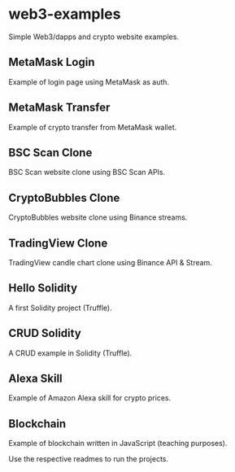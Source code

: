 # web3-examples
Simple Web3/dapps and crypto website examples.

## MetaMask Login
Example of login page using MetaMask as auth.

## MetaMask Transfer
Example of crypto transfer from MetaMask wallet.

## BSC Scan Clone
BSC Scan website clone using BSC Scan APIs.

## CryptoBubbles Clone
CryptoBubbles website clone using Binance streams.

## TradingView Clone
TradingView candle chart clone using Binance API & Stream.

## Hello Solidity
A first Solidity project (Truffle).

## CRUD Solidity
A CRUD example in Solidity (Truffle).

## Alexa Skill
Example of Amazon Alexa skill for crypto prices.

## Blockchain
Example of blockchain written in JavaScript (teaching purposes).

Use the respective readmes to run the projects.